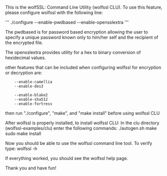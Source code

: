 This is the wolfSSL:  Command Line Utility (wolfssl CLU).
To use this feature, please configure wolfssl with the following line:

'''
./configure --enable-pwdbased --enable-opensslextra
'''

The pwdbased is for password based encryption allowing the user
to specify a unique password known only to him/her self and the
recipient of the encrypted file.

The opensslextra provides utility for a hex to binary conversion of
hexidecimal values.

other features that can be included when configuring wolfssl for
encryption or decryption are:

        --enable-camellia
        --enable-des3

        --enable-blake2
        --enable-sha512
        --enable-fortress

then run "./configure", "make", and "make install" before using wolfssl CLU

After wolfssl is properly installed, to install wolfssl CLU:
In the clu directory (wolfssl-examples/clu) enter the following commands:
    ./autogen.sh
    make
    sudo make install

Now you should be able to use the wolfssl command line tool.  To verify type:
    wolfssl -h

If everything worked, you should see the wolfssl help page.

Thank you and have fun!

